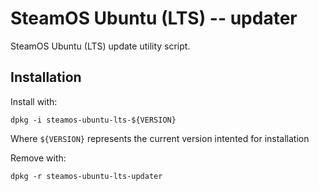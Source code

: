 # SteamOS Ubuntu (LTS) -- updater
SteamOS Ubuntu (LTS) update utility script.

## Installation

Install with:

	dpkg -i steamos-ubuntu-lts-${VERSION}

Where `${VERSION}` represents the current version intented for installation 

Remove with:

	dpkg -r steamos-ubuntu-lts-updater

